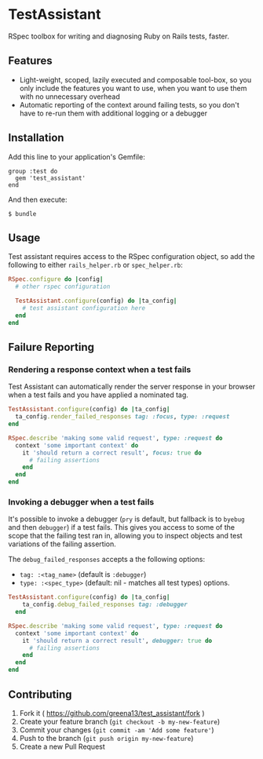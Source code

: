 # TestAssistant

RSpec toolbox for writing and diagnosing Ruby on Rails tests, faster.

## Features

* Light-weight, scoped, lazily executed and composable tool-box, so you only include the features you want to use, when you want to use them with no unnecessary overhead
* Automatic reporting of the context around failing tests, so you don't have to re-run them with additional logging or a debugger

## Installation

Add this line to your application's Gemfile:

    group :test do
      gem 'test_assistant'
    end

And then execute:

    $ bundle

## Usage

Test assistant requires access to the RSpec configuration object, so add the following to either `rails_helper.rb` or `spec_helper.rb`:

```ruby
RSpec.configure do |config|
  # other rspec configuration

  TestAssistant.configure(config) do |ta_config|
    # test assistant configuration here
  end
end
```

## Failure Reporting

### Rendering a response context when a test fails

Test Assistant can automatically render the server response in your browser when a test fails and you have applied a nominated tag.

```ruby
TestAssistant.configure(config) do |ta_config|
  ta_config.render_failed_responses tag: :focus, type: :request
end
```

```ruby
RSpec.describe 'making some valid request', type: :request do
  context 'some important context' do
    it 'should return a correct result', focus: true do
      # failing assertions
    end
  end
end
```

### Invoking a debugger when a test fails

It's possible to invoke a debugger (`pry` is default, but fallback is to `byebug` and then `debugger`) if a test fails. This gives you access to some of the scope that the failing test ran in, allowing you to inspect objects and test variations of the failing assertion.

The `debug_failed_responses` accepts a the following options:

* `tag: :<tag_name>` (default is `:debugger`)
* `type: :<spec_type>` (default: nil - matches all test types) options.

```ruby
TestAssistant.configure(config) do |ta_config|
    ta_config.debug_failed_responses tag: :debugger
  end
```

```ruby
RSpec.describe 'making some valid request', type: :request do
  context 'some important context' do
    it 'should return a correct result', debugger: true do
      # failing assertions
    end
  end
end
```

## Contributing

1. Fork it ( https://github.com/greena13/test_assistant/fork )
2. Create your feature branch (`git checkout -b my-new-feature`)
3. Commit your changes (`git commit -am 'Add some feature'`)
4. Push to the branch (`git push origin my-new-feature`)
5. Create a new Pull Request
